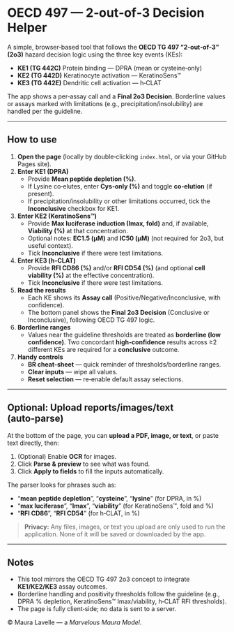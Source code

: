 # OECD 497 — 2‑out‑of‑3 Decision Helper

A simple, browser‑based tool that follows the **OECD TG 497 “2‑out‑of‑3” (2o3)** hazard decision logic using the three key events (KEs):
- **KE1 (TG 442C)** Protein binding — DPRA (mean or cysteine‑only)
- **KE2 (TG 442D)** Keratinocyte activation — KeratinoSens™
- **KE3 (TG 442E)** Dendritic cell activation — h‑CLAT

The app shows a per‑assay call and a **Final 2o3 Decision**. Borderline values or assays marked with limitations (e.g., precipitation/insolubility) are handled per the guideline.

---

## How to use

1. **Open the page** (locally by double‑clicking `index.html`, or via your GitHub Pages site).
2. **Enter KE1 (DPRA)**  
   - Provide **Mean peptide depletion (%)**.  
   - If Lysine co‑elutes, enter **Cys‑only (%)** and toggle **co‑elution** (if present).  
   - If precipitation/insolubility or other limitations occurred, tick the **Inconclusive** checkbox for KE1.
3. **Enter KE2 (KeratinoSens™)**  
   - Provide **Max luciferase induction (Imax, fold)** and, if available, **Viability (%)** at that concentration.  
   - Optional notes: **EC1.5 (µM)** and **IC50 (µM)** (not required for 2o3, but useful context).  
   - Tick **Inconclusive** if there were test limitations.
4. **Enter KE3 (h‑CLAT)**  
   - Provide **RFI CD86 (%)** and/or **RFI CD54 (%)** (and optional **cell viability (%)** at the effective concentration).  
   - Tick **Inconclusive** if there were test limitations.
5. **Read the results**  
   - Each KE shows its **Assay call** (Positive/Negative/Inconclusive, with confidence).  
   - The bottom panel shows the **Final 2o3 Decision** (Conclusive or Inconclusive), following OECD TG 497 logic.
6. **Borderline ranges**  
   - Values near the guideline thresholds are treated as **borderline (low confidence)**. Two concordant **high‑confidence** results across ≥2 different KEs are required for a **conclusive** outcome.
7. **Handy controls**  
   - **BR cheat‑sheet** — quick reminder of thresholds/borderline ranges.  
   - **Clear inputs** — wipe all values.  
   - **Reset selection** — re‑enable default assay selections.

---

## Optional: Upload reports/images/text (auto‑parse)

At the bottom of the page, you can **upload a PDF, image, or text**, or paste text directly, then:

1. (Optional) Enable **OCR** for images.  
2. Click **Parse & preview** to see what was found.  
3. Click **Apply to fields** to fill the inputs automatically.

The parser looks for phrases such as:
- “**mean peptide depletion**”, “**cysteine**”, “**lysine**” (for DPRA, in %)  
- “**max luciferase**”, “**Imax**”, “**viability**” (for KeratinoSens™, fold and %)  
- “**RFI CD86**”, “**RFI CD54**” (for h‑CLAT, in %)

> **Privacy:** Any files, images, or text you upload are only used to run the application. None of it will be saved or downloaded by the app.

---

## Notes

- This tool mirrors the OECD TG 497 2o3 concept to integrate **KE1/KE2/KE3** assay outcomes.  
- Borderline handling and positivity thresholds follow the guideline (e.g., DPRA % depletion, KeratinoSens™ Imax/viability, h‑CLAT RFI thresholds).  
- The page is fully client‑side; no data is sent to a server.

© Maura Lavelle — a *Marvelous Maura Model*.